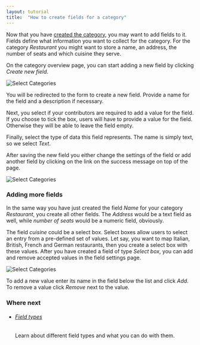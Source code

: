 ```yaml
---
layout: tutorial
title:  "How to create fields for a category"
---
```


Now that you have [created the category](how-to-setup-categories.html), you may want to add fields to it. Fields define what information you want to collect for the category. For the category _Restaurant_ you might want to store a name, an address, the number of seats and which cuisine they serve.

On the category overview page, you can start adding a new field by clicking _Create new field_.

![Select Categories](img/how-to-create-field-01.png)

You will be redirected to the form to create a new field. Provide a name for the field and a description if necessary.

Next, you select if your contributors are required to add a value for the field. If you choose to tick the box, users will have to provide a value for the field. Otherwise they will be able to leave the field empty.

Finally, select the type of data this field represents. The name is simply text, so we select _Text_.

After saving the new field you either change the settings of the field or add another field by clicking on the link on the success message on top of the page.

![Select Categories](img/how-to-setup-categories-02.png)

### Adding more fields

In the same way you have just created the field _Name_ for your category _Restaurant_, you create all other fields. The _Address_ would be a text field as well, while _number of seats_ would be a numeric field, obviously.

The field _cuisine_ could be a select box. Select boxes allow users to select an entry from a pre-defined set of values. Let say, you want to map Italian, British, French and German restaurants, then you create a select box with these values. After you have created a field of type _Select box_, you can add and remove accepted values in the field settings page.

![Select Categories](img/how-to-create-field-02.png)

To add a new value enter its name in the field below the list and click _Add_. To remove a value click _Remove_ next to the value.

### Where next

<ul class="next-links tutorial-links">
    <li>
        <h6><a href="field-types.html">Field types</a></h6>
        <p>Learn about different field types and what you can do with them.</p>
    </li>
</ul>
